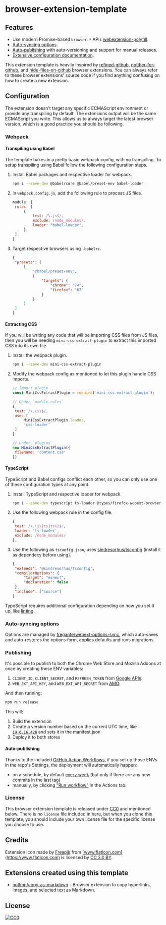 # browser-extension-template

[link-webext-polyfill]: https://github.com/mozilla/webextension-polyfill
[link-rgh]: https://github.com/sindresorhus/refined-github
[link-ngh]: https://github.com/sindresorhus/notifier-for-github
[link-hfog]: https://github.com/sindresorhus/hide-files-on-github
[link-tsconfig]: https://github.com/sindresorhus/tsconfig
[link-xo-ts]: https://github.com/xojs/eslint-config-xo-typescript
[link-options-sync]: https://github.com/fregante/webext-options-sync
[link-cws-keys]: https://github.com/DrewML/chrome-webstore-upload/blob/master/How%20to%20generate%20Google%20API%20keys.md
[link-amo-keys]: https://addons.mozilla.org/en-US/developers/addon/api/key

## Features

- Use modern Promise-based `browser.*` APIs [webextension-polyfill][link-webext-polyfill].
- [Auto-syncing options](#auto-syncing-options).
- [Auto-publishing](#publishing) with auto-versioning and support for manual releases.
- [Extensive configuration documentation](#configuration).

This extension template is heavily inspired by [refined-github][link-rgh], [notifier-for-github][link-ngh], and [hide-files-on-github][link-hfog] browser extensions. You can always refer to these browser extensions' source code if you find anything confusing on how to create a new extension.

## Configuration

The extension doesn't target any specific ECMAScript environment or provide any transpiling by default. The extensions output will be the same ECMAScript you write. This allows us to always target the latest browser version, which is a good practice you should be following.

### Webpack

#### Transpiling using Babel

The template bakes in a pretty basic webpack config, with no transpiling. To setup transpiling using Babel follow the following configuration steps.

1. Install Babel packages and respective loader for webpack.

   ```sh
   npm i --save-dev @babel/core @babel/preset-env babel-loader
   ```

1. In `webpack.config.js`, add the following rule to process JS files.

   ```js
   module: {
   	rules: [
   		{
   			test: /\.js$/,
   			exclude: /node_modules/,
   			loader: "babel-loader",
   		},
   	];
   }
   ```

1. Target respective browsers using `.babelrc`.

   ```json
   {
   	"presets": [
   		[
   			"@babel/preset-env",
   			{
   				"targets": {
   					"chrome": "74",
   					"firefox": "67"
   				}
   			}
   		]
   	]
   }
   ```

#### Extracting CSS

If you will be writing any code that will be importing CSS files from JS files, then you will be needing `mini-css-extract-plugin` to extract this imported CSS into its own file.

1. Install the webpack plugin.

   ```sh
   npm i --save-dev mini-css-extract-plugin
   ```

1. Modify the webpack config as mentioned to let this plugin handle CSS imports.

   ```js
   // Import plugin
   const MiniCssExtractPlugin = require('mini-css-extract-plugin');

   // Under `module.rules`
   {
   	test: /\.css$/,
   	use: [
   		MiniCssExtractPlugin.loader,
   		'css-loader'
   	]
   }

   // Under `plugins`
   new MiniCssExtractPlugin({
   	filename: 'content.css'
   })
   ```

#### TypeScript

TypeScript and Babel configs conflict each other, so you can only use one of these configuration types at any point.

1. Install TypeScript and respective loader for webpack

   ```sh
   npm i --save-dev typescript ts-loader @types/firefox-webext-browser
   ```

1. Use the following webpack rule in the config file.

   ```js
   {
   	test: /\.(js|ts|tsx)$/,
   	loader: 'ts-loader',
   	exclude: /node_modules/
   },
   ```

1. Use the following as `tsconfig.json`, uses [sindresorhus/tsconfig][link-tsconfig] (install it as dependecy before using).

   ```json
   {
   	"extends": "@sindresorhus/tsconfig",
   	"compilerOptions": {
   		"target": "esnext",
   		"declaration": false
   	},
   	"include": ["source"]
   }
   ```

TypeScript requires additional configuration depending on how you set it up, like [linting][link-xo-ts].

### Auto-syncing options

Options are managed by [fregante/webext-options-sync][link-options-sync], which auto-saves and auto-restores the options form, applies defaults and runs migrations.

### Publishing

It's possible to publish to both the Chrome Web Store and Mozilla Addons at once by creating these ENV variables:

1. `CLIENT_ID`, `CLIENT_SECRET`, and `REFRESH_TOKEN` from [Google APIs][link-cws-keys].
1. `WEB_EXT_API_KEY`, and `WEB_EXT_API_SECRET` from [AMO][link-amo-keys].

And then running:

```sh
npm run release
```

This will:

1. Build the extension
1. Create a version number based on the current UTC time, like [`19.6.16.428`](https://github.com/fregante/daily-version) and sets it in the manifest.json
1. Deploy it to both stores

#### Auto-publishing

Thanks to the included [GitHub Action Workflows](.github/workflows), if you set up those ENVs in the repo's Settings, the deployment will automatically happen:

- on a schedule, by default [every week](.github/workflows/deploy-automatic.yml) (but only if there are any new commits in the last tag)
- manually, by clicking ["Run workflow"](https://github.blog/changelog/2020-07-06-github-actions-manual-triggers-with-workflow_dispatch/) in the Actions tab.

### License

This browser extension template is released under [CC0](#license) and mentioned below. There is no `license` file included in here, but when you clone this template, you should include your own license file for the specific license you choose to use.

## Credits

Extension icon made by [Freepik](https://www.freepik.com) from [www.flaticon.com](https://www.flaticon.com) is licensed by [CC 3.0 BY](http://creativecommons.org/licenses/by/3.0).

## Extensions created using this template

- [notlmn/copy-as-markdown](https://github.com/notlmn/copy-as-markdown) - Browser extension to copy hyperlinks, images, and selected text as Markdown.

## License

[![CC0](https://mirrors.creativecommons.org/presskit/buttons/88x31/svg/cc-zero.svg)](https://creativecommons.org/publicdomain/zero/1.0/)
